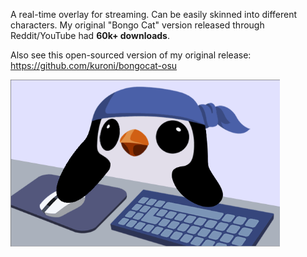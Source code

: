 A real-time overlay for streaming. Can be easily skinned into different characters. My original "Bongo Cat" version released through Reddit/YouTube had **60k+ downloads**.

Also see this open-sourced version of my original release: https://github.com/kuroni/bongocat-osu

<img src="demo.gif" width="431" height="267"/>


